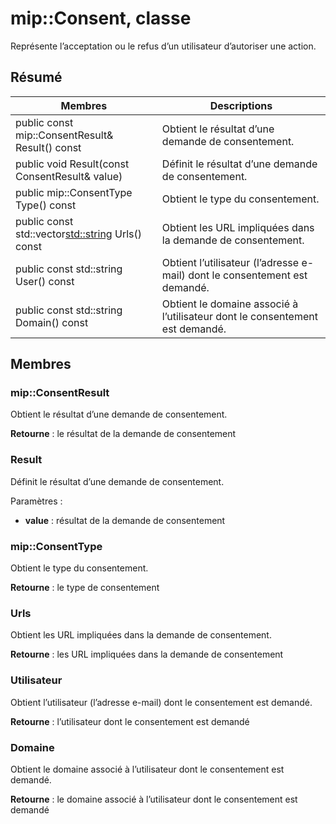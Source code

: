 # <a name="class-mipconsent"></a>mip::Consent, classe 
Représente l’acceptation ou le refus d’un utilisateur d’autoriser une action.
  
## <a name="summary"></a>Résumé
 Membres                        | Descriptions                                
--------------------------------|---------------------------------------------
 public const mip::ConsentResult& Result() const  |  Obtient le résultat d’une demande de consentement.
 public void Result(const ConsentResult& value)  |  Définit le résultat d’une demande de consentement.
 public mip::ConsentType Type() const  |  Obtient le type du consentement.
public const std::vector<std::string> Urls() const  |  Obtient les URL impliquées dans la demande de consentement.
 public const std::string User() const  |  Obtient l’utilisateur (l’adresse e-mail) dont le consentement est demandé.
 public const std::string Domain() const  |  Obtient le domaine associé à l’utilisateur dont le consentement est demandé.
  
## <a name="members"></a>Membres
  
### <a name="mipconsentresult"></a>mip::ConsentResult
Obtient le résultat d’une demande de consentement.

  
**Retourne** : le résultat de la demande de consentement
  
### <a name="result"></a>Result
Définit le résultat d’une demande de consentement.

Paramètres :  
* **value** : résultat de la demande de consentement


  
### <a name="mipconsenttype"></a>mip::ConsentType
Obtient le type du consentement.

  
**Retourne** : le type de consentement
  
### <a name="urls"></a>Urls
Obtient les URL impliquées dans la demande de consentement.

  
**Retourne** : les URL impliquées dans la demande de consentement
  
### <a name="user"></a>Utilisateur
Obtient l’utilisateur (l’adresse e-mail) dont le consentement est demandé.

  
**Retourne** : l’utilisateur dont le consentement est demandé
  
### <a name="domain"></a>Domaine
Obtient le domaine associé à l’utilisateur dont le consentement est demandé.

  
**Retourne** : le domaine associé à l’utilisateur dont le consentement est demandé